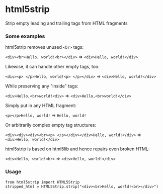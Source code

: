 html5strip
==========

Strip empty leading and trailing tags from HTML fragments

### Some examples

html5strip removes unused ```<br>``` tags:

```<div><br>Hello, world!<br></div>``` => ```<div>Hello, world!</div>```

Likewise, it can handle other empty tags, too:

```<div><p> </p>Hello, world!<p> </p></div>``` => ```<div>Hello, world!</div>```

While preserving any "inside" tags:

```<div>Hello,<br>world!<div>``` => ```<div>Hello,<br>world!</div>```

Simply put in any HTML fragment:

```<p></p>Hello, world!``` => ```Hello, world!```

Or arbitrarily complex empty tag structures:

```<div><div><div><br><p> </p></div></div>Hello, world!</div>``` => ```<div>Hello, world!</div>```

html5strip is based on html5lib and hence repairs even broken HTML:

```<div>Hello, world!<br>``` => ```<div>Hello, world!</div>```


### Usage

```
from html5strip import HTML5Strip
stripped_html = HTML5Strip.strip("<div><br>Hello, world!<br></div>")
```
